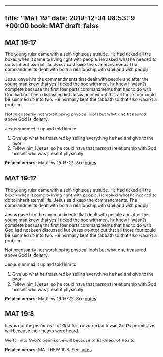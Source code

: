 
---
title: "MAT 19"
date: 2019-12-04 08:53:19 +00:00
book: MAT
draft: false
---

## MAT 19:17

The young ruler came with a self-righteous attitude. He had ticked all the boxes when it came to living right with people. He asked what he needed to do to inherit eternal life. Jesus said keep the commandments. The commandments dealt with both a relationship with God and with people.

Jesus gave him the commandments that dealt with people and after the young man knew that yes I ticked the box with men, he knew it wasn?t complete because the first four parts  commandments that had to do with God had not been discussed but Jesus pointed out that all those four could be summed up into two. He normally kept the sabbath so that also wasn?t a problem

Not necessarily not worshipping physical idols but what one treasured above God is idolatry.

Jesus summed it up and told him to 
1. Give up what he treasured by selling everything he had and give to the poor
2. Follow him (Jesus) so he could have that personal relationship with God himself who was present physically

**Related verses**: Matthew 19:16-22. See [notes](https://my.bible.com/notes/3311856347519902331)


## MAT 19:17

The young ruler came with a self-righteous attitude. He had ticked all the boxes when it came to living right with people. He asked what he needed to do to inherit eternal life. Jesus said keep the commandments. The commandments dealt with both a relationship with God and with people.

Jesus gave him the commandments that dealt with people and after the young man knew that yes I ticked the box with men, he knew it wasn?t complete because the first four parts  commandments that had to do with God had not been discussed but Jesus pointed out that all those four could be summed up into two. He normally kept the sabbath so that also wasn?t a problem

Not necessarily not worshipping physical idols but what one treasured above God is idolatry.

Jesus summed it up and told him to 
1. Give up what he treasured by selling everything he had and give to the poor
2. Follow him (Jesus) so he could have that personal relationship with God himself who was present physically

**Related verses**: Matthew 19:16-22. See [notes](https://my.bible.com/notes/3311856347696063101)


## MAT 19:8

It was not the perfect will of God for a divorce but it was God?s permissive will because their hearts were heard.

We fall into God?s permissive will because of hardness of hearts.

**Related verses**: MATTHEW 19:8. See [notes](https://my.bible.com/notes/2846488838259073162)

